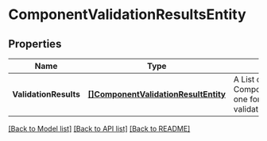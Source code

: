 # ComponentValidationResultsEntity

## Properties
Name | Type | Description | Notes
------------ | ------------- | ------------- | -------------
**ValidationResults** | [**[]ComponentValidationResultEntity**](ComponentValidationResultEntity.md) | A List of ComponentValidationResultEntity, one for each component that is validated | [optional] [default to null]

[[Back to Model list]](../README.md#documentation-for-models) [[Back to API list]](../README.md#documentation-for-api-endpoints) [[Back to README]](../README.md)

